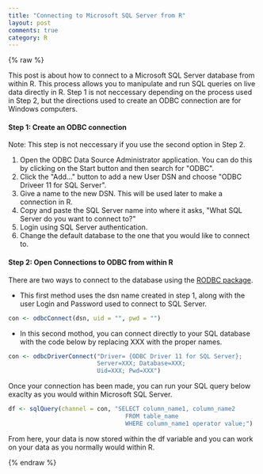 ```yaml
---
title: "Connecting to Microsoft SQL Server from R"
layout: post
comments: true
category: R
---
```


{% raw %}

This post is about how to connect to a Microsoft SQL Server database from within R.  This process allows you to manipulate and run SQL queries on live data directly in R.  Step 1 is not neccessary depending on the process used in Step 2, but the directions used to create an ODBC connection are for Windows computers.

#### Step 1: Create an ODBC connection ####
Note: This step is not neccessary if you use the second option in Step 2.

1.  Open the ODBC Data Source Administrator application.  You can do this by clicking on the Start button and then search for "ODBC".
2. Click the "Add..." button to add a new User DSN and choose "ODBC Driveer 11 for SQL Server".
3. Give a name to the new DSN.  This will be used later to make a connection in R.
4. Copy and paste the SQL Server name into where it asks, "What SQL Server do you want to connect to?"
5. Login using SQL Server authentication.
6. Change the default database to the one that you would like to connect to.


#### Step 2: Open Connections to ODBC from within R ####

There are two ways to connect to the database using the [RODBC package](http://cran.r-project.org/web/packages/RODBC/RODBC.pdf).

- This first method uses the dsn name created in step 1, along with the user Login and Password used to connect to SQL Server.

```r
con <- odbcConnect(dsn, uid = "", pwd = "")
```

- In this second mothod, you can connect directly to your SQL database with the code below by replacing XXX with the proper names.

```r
con <- odbcDriverConnect("Driver= {ODBC Driver 11 for SQL Server};
                         Server=XXX; Database=XXX; 
                         Uid=XXX; Pwd=XXX")
```

Once your connection has been made, you can run your SQL query below exaclty as you would within Microsoft SQL Server.


```r
df <- sqlQuery(channel = con, "SELECT column_name1, column_name2
                                 FROM table_name
                                 WHERE column_name1 operator value;")
```

From here, your data is now stored within the df variable and you can work on your data as you normally would within R.

{% endraw %}

<script>
(function(i,s,o,g,r,a,m){i['GoogleAnalyticsObject']=r;i[r]=i[r]||function(){
(i[r].q=i[r].q||[]).push(arguments)},i[r].l=1*new Date();a=s.createElement(o),
m=s.getElementsByTagName(o)[0];a.async=1;a.src=g;m.parentNode.insertBefore(a,m)
})(window,document,'script','//www.google-analytics.com/analytics.js','ga');

ga('create', 'UA-57468410-2', 'auto');
ga('send', 'pageview');

</script>
